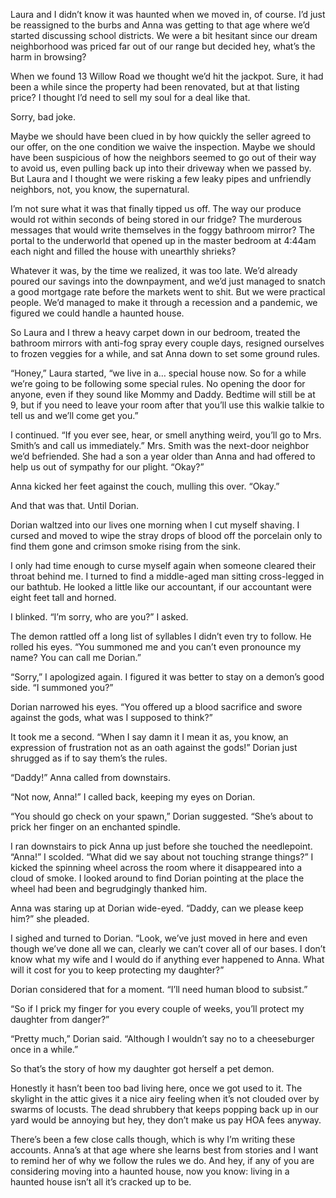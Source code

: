 Laura and I didn’t know it was haunted when we moved in, of course. I’d just be reassigned to the burbs and Anna was getting to that age where we’d started discussing school districts. We were a bit hesitant since our dream neighborhood was priced far out of our range but decided hey, what’s the harm in browsing? 

When we found 13 Willow Road we thought we’d hit the jackpot. Sure, it had been a while since the property had been renovated, but at that listing price? I thought I’d need to sell my soul for a deal like that. 

Sorry, bad joke. 

Maybe we should have been clued in by how quickly the seller agreed to our offer, on the one condition we waive the inspection. Maybe we should have been suspicious of how the neighbors seemed to go out of their way to avoid us, even pulling back up into their driveway when we passed by. But Laura and I thought we were risking a few leaky pipes and unfriendly neighbors, not, you know, the supernatural. 

I’m not sure what it was that finally tipped us off. The way our produce would rot within seconds of being stored in our fridge? The murderous messages that would write themselves in the foggy bathroom mirror? The portal to the underworld that opened up in the master bedroom at 4:44am each night and filled the house with unearthly shrieks? 

Whatever it was, by the time we realized, it was too late. We’d already poured our savings into the downpayment, and we’d just managed to snatch a good mortgage rate before the markets went to shit. But we were practical people. We’d managed to make it through a recession and a pandemic, we figured we could handle a haunted house. 

So Laura and I threw a heavy carpet down in our bedroom, treated the bathroom mirrors with anti-fog spray every couple days, resigned ourselves to frozen veggies for a while, and sat Anna down to set some ground rules. 

“Honey,” Laura started, “we live in a… special house now. So for a while we’re going to be following some special rules. No opening the door for anyone, even if they sound like Mommy and Daddy. Bedtime will still be at 9, but if you need to leave your room after that you’ll use this walkie talkie to tell us and we’ll come get you.”

I continued. “If you ever see, hear, or smell anything weird, you’ll go to Mrs. Smith’s and call us immediately.” Mrs. Smith was the next-door neighbor we’d befriended. She had a son a year older than Anna and had offered to help us out of sympathy for our plight. “Okay?” 

Anna kicked her feet against the couch, mulling this over. “Okay.” 

And that was that. Until Dorian. 

Dorian waltzed into our lives one morning when I cut myself shaving. I cursed and moved to wipe the stray drops of blood off the porcelain only to find them gone and crimson smoke rising from the sink. 

I only had time enough to curse myself again when someone cleared their throat behind me. I turned to find a middle-aged man sitting cross-legged in our bathtub. He looked a little like our accountant, if our accountant were eight feet tall and horned. 

I blinked. “I’m sorry, who are you?” I asked. 

The demon rattled off a long list of syllables I didn’t even try to follow. He rolled his eyes. “You summoned me and you can’t even pronounce my name? You can call me Dorian.” 

“Sorry,” I apologized again. I figured it was better to stay on a demon’s good side. “I summoned you?” 

Dorian narrowed his eyes. “You offered up a blood sacrifice and swore against the gods, what was I supposed to think?” 

It took me a second. “When I say damn it I mean it as, you know, an expression of frustration not as an oath against the gods!” Dorian just shrugged as if to say them’s the rules. 

“Daddy!” Anna called from downstairs. 

“Not now, Anna!” I called back, keeping my eyes on Dorian. 

“You should go check on your spawn,” Dorian suggested. “She’s about to prick her finger on an enchanted spindle. 

I ran downstairs to pick Anna up just before she touched the needlepoint. “Anna!” I scolded. “What did we say about not touching strange things?” I kicked the spinning wheel across the room where it disappeared into a cloud of smoke. I looked around to find Dorian pointing at the place the wheel had been and begrudgingly thanked him. 

Anna was staring up at Dorian wide-eyed. “Daddy, can we please keep him?” she pleaded. 

I sighed and turned to Dorian. “Look, we’ve just moved in here and even though we’ve done all we can, clearly we can’t cover all of our bases. I don’t know what my wife and I would do if anything ever happened to Anna. What will it cost for you to keep protecting my daughter?” 

Dorian considered that for a moment. “I’ll need human blood to subsist.” 

“So if I prick my finger for you every couple of weeks, you’ll protect my daughter from danger?” 

“Pretty much,” Dorian said. “Although I wouldn’t say no to a cheeseburger once in a while.” 

So that’s the story of how my daughter got herself a pet demon. 

Honestly it hasn’t been too bad living here, once we got used to it. The skylight in the attic gives it a nice airy feeling when it’s not clouded over by swarms of locusts. The dead shrubbery that keeps popping back up in our yard would be annoying but hey, they don’t make us pay HOA fees anyway. 

There’s been a few close calls though, which is why I’m writing these accounts. Anna’s at that age where she learns best from stories and I want to remind her of why we follow the rules we do. And hey, if any of you are considering moving into a haunted house, now you know: living in a haunted house isn’t all it’s cracked up to be.